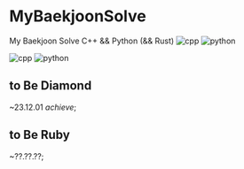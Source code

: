 # MyBaekjoonSolve
My Baekjoon Solve
C++ && Python (&& Rust)
![cpp](https://img.shields.io/badge/%0-00599C.svg?&style=for-the-badge&logo=Cplusplus&logoColor=white)
![python](https://img.shields.io/badge/-3776AB.svg?&style=for-the-badge&logo=Python&logoColor=white)


![cpp](https://img.shields.io/badge/%0-00599C.svg?&style=for-the-badge&logo=C++&logoColor=white)
![python](https://img.shields.io/badge/3776AB.svg?&style=for-the-badge&logo=Python&logoColor=white)


## to Be Diamond
~23.12.01 *achieve*;

## to Be Ruby
~??.??.??;

